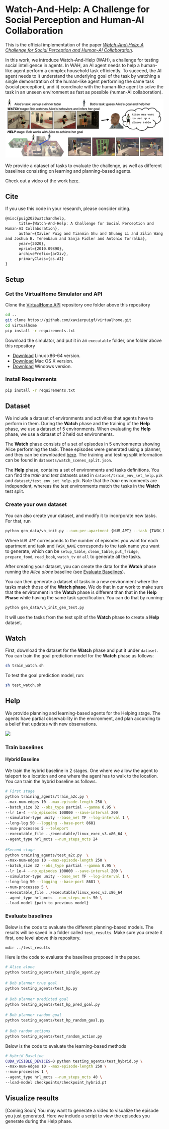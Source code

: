 # Watch-And-Help: A Challenge for Social Perception and Human-AI Collaboration

This is the official implementation of the paper [*Watch-And-Help: A Challenge for Social Perception and Human-AI Collaboration*](https://arxiv.org/abs/2010.09890). 

In this work, we introduce Watch-And-Help (WAH), a challenge for testing social intelligence in agents. In WAH, an AI agent needs to help a human-like agent perform a complex household task efficiently. To succeed, the AI agent needs to i) understand the underlying goal of the task by watching a single demonstration of the human-like agent performing the same task (social perception), and ii) coordinate with the human-like agent to solve the task in an unseen environment as fast as possible (human-AI collaboration).

![](assets/cover_fig_final.png)

We provide a dataset of tasks to evaluate the challenge, as well as different baselines consisting on learning and planning-based agents.

Check out a video of the work [here](https://youtu.be/lrB4K2i8xPI).

## Cite
If you use this code in your research, please consider citing.

```
@misc{puig2020watchandhelp,
      title={Watch-And-Help: A Challenge for Social Perception and Human-AI Collaboration}, 
      author={Xavier Puig and Tianmin Shu and Shuang Li and Zilin Wang and Joshua B. Tenenbaum and Sanja Fidler and Antonio Torralba},
      year={2020},
      eprint={2010.09890},
      archivePrefix={arXiv},
      primaryClass={cs.AI}
}
```

## Setup
### Get the VirtualHome Simulator and API
Clone the [VirtualHome API](https://github.com/xavierpuigf/virtualhome.git) repository one folder above this repository

```bash
cd ..
git clone https://github.com/xavierpuigf/virtualhome.git
cd virtualhome
pip install -r requirements.txt
```

Download the simulator, and put it in an `executable` folder, one folder above this repository


- [Download](http://virtual-home.org/release/simulator/v2.0/linux_exec.zip) Linux x86-64 version.
- [Download](http://virtual-home.org/release/simulator/v2.0/macos_exec.zip) Mac OS X version.
- [Download](http://virtual-home.org/release/simulator/v2.0/windows_exec.zip) Windows version.

### Install Requirements
```bash
pip install -r requirements.txt
```



## Dataset
We include a dataset of environments and activities that agents have to perform in them. During the **Watch** phase and the training of the **Help** phase, we use a dataset of 5 environments. When evaluating the **Help** phase, we use a dataset of 2 held out environments.

The **Watch** phase consists of a set of episodes in 5 environments showing Alice performing the task. These episodes were generated using a planner, and they can be downloaded [here](http://virtual-home.org/release/watch_and_help/watch_data.zip). The training and testing split information can be found in `datasets/watch_scenes_split.json`. 

The **Help** phase, contains a set of environments and tasks definitions. You can find the *train* and *test* datasets used in `dataset/train_env_set_help.pik` and `dataset/test_env_set_help.pik`. Note that the *train* environments are independent, whereas the *test* environments match the tasks in the **Watch** test split.


### Create your own dataset 
You can also create your dataset, and modify it to incorporate new tasks. For that, run

```bash
python gen_data/vh_init.py --num-per-apartment {NUM_APT} --task {TASK_NAME}
```
Where `NUM_APT` corresponds to the number of episodes you want for each apartment and task and `TASK_NAME` corresponds to the task name you want to generate, which can be `setup_table`, `clean_table`, `put_fridge`, `prepare_food`, `read_book`, `watch_tv` or `all` to generate all the tasks.

After creating your dataset, you can create the data for the **Watch** phase running the *Alice alone* baseline (see [Evaluate Baselines](#evaluate-baselines)).

You can then generate a dataset of tasks in a new environment where the tasks match those of the **Watch phase**. We do that in our work to make sure that the environment in the **Watch** phase is different than that in the **Help Phase** while having the same task specification. You can do that by running:

```bash
python gen_data/vh_init_gen_test.py
```

It will use the tasks from the test split of the **Watch** phase to create a **Help** dataset.



## Watch
First, download the dataset for the **Watch** phase and put it under `dataset`. 
You can train the goal prediction model for the **Watch** phase as follows:

```bash
sh train_watch.sh
```

To test the goal prediction model, run:

```bash
sh test_watch.sh
```

## Help
We provide planning and learning-based agents for the Helping stage. The agents have partial observability in the environment, and plan according to a belief that updates with new observations.

![](assets/collab_fig.gif)

### Train baselines

#### Hybrid Baseline
We train the hybrid baseline in 2 stages. One where we allow the agent to teleport to a location and one where the agent has to walk to the location. You can train the hybrid baseline as follows.

``` bash
# First stage
python training_agents/train_a2c.py \
--max-num-edges 10 --max-episode-length 250 \
--batch_size 32 --obs_type partial --gamma 0.95 \
--lr 1e-4 --nb_episodes 100000 --save-interval 200
--simulator-type unity --base_net TF --log-interval 1 \
--long-log 50 --logging --base-port 8681 
--num-processes 5 --teleport 
--executable_file ../executable/linux_exec_v3.x86_64 \
--agent_type hrl_mcts --num_steps_mcts 24

#Second stage
python training_agents/test_a2c.py  \
--max-num-edges 10 --max-episode-length 250 \
--batch_size 32 --obs_type partial --gamma 0.95 \
--lr 1e-4 --nb_episodes 100000 --save-interval 200 \
--simulator-type unity --base_net TF --log-interval 1 \
--long-log 50 --logging --base-port 8681 \
--num-processes 5 \
--executable_file ../executable/linux_exec_v3.x86_64 
--agent_type hrl_mcts --num_steps_mcts 50 \
--load-model {path to previous model}

```
### Evaluate baselines
Below is the code to evaluate the different planning-based models. The results will be saved in a folder called `test_results`. Make sure you create it first, one level above this repository. 

```bash
mdir ../test_results
```

Here is the code to evaluate the baselines proposed in the paper.
```bash
# Alice alone
python testing_agents/test_single_agent.py

# Bob planner true goal
python testing_agents/test_hp.py

# Bob planner predicted goal
python testing_agents/test_hp_pred_goal.py

# Bob planner random goal
python testing_agents/test_hp_random_goal.py

# Bob random actions
python testing_agents/test_random_action.py
```

Below is the code to evaluate the learning-based methods

```bash
# Hybrid Baseline
CUDA_VISIBLE_DEVICES=0 python testing_agents/test_hybrid.py \
--max-num-edges 10 --max-episode-length 250 \
--num-processes 1 \
--agent_type hrl_mcts --num_steps_mcts 40 \
--load-model checkpoints/checkpoint_hybrid.pt

```

## Visualize results
[Coming Soon]
You may want to generate a video to visualize the episode you just generated. Here we include a script to view the episodes you generate during the Help phase.
